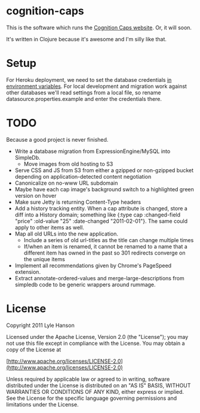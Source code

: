 cognition-caps
==============

This is the software which runs the
[Cognition Caps website](http://www.wearcognition.com). Or, it will soon.

It's written in Clojure because it's awesome and I'm silly like that.

Setup
=====
For Heroku deployment, we need to set the database credentials
[in environment variables](http://devcenter.heroku.com/articles/config-vars#local-setup).
For local development and migration work against other databases we'll read
settings from a local file, so rename datasource.properties.example and enter
the credentials there.

TODO
====
Because a good project is never finished.

* Write a database migration from ExpressionEngine/MySQL into SimpleDb.
  - Move images from old hosting to S3
* Serve CSS and JS from S3 from either a gzipped or non-gzipped bucket depending
  on application-detected content negotiation
* Canonicalize on no-www URL subdomain
* Maybe have each cap image's background switch to a highlighted green version on hover
* Make sure Jetty is returning Content-Type headers
* Add a history tracking entity. When a cap attribute is changed, store a
  diff into a History domain; something like
  {:type cap :changed-field "price" :old-value "25" :date-changed "2011-02-01"}.
  The same could apply to other items as well.
* Map all old URLs into the new application.
  - Include a series of old url-titles as the title can change multiple times
  - If/when an item is renamed, it cannot be renamed to a name that a different
    item has owned in the past so 301 redirects converge on the unique items
* Implement all recommendations given by Chrome's PageSpeed extension.
* Extract annotate-ordered-values and merge-large-descriptions from simpledb
  code to be generic wrappers around rummage.

License
=======

Copyright 2011 Lyle Hanson

Licensed under the Apache License, Version 2.0 (the "License");
you may not use this file except in compliance with the License.
You may obtain a copy of the License at

[http://www.apache.org/licenses/LICENSE-2.0](http://www.apache.org/licenses/LICENSE-2.0)

Unless required by applicable law or agreed to in writing, software
distributed under the License is distributed on an "AS IS" BASIS,
WITHOUT WARRANTIES OR CONDITIONS OF ANY KIND, either express or implied.
See the License for the specific language governing permissions and
limitations under the License.
